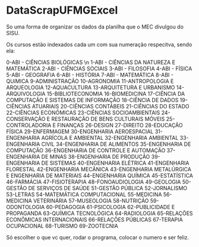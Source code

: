 # DataScrapUFMGExcel
So uma forma de organizar os dados da planilha que o MEC divulgou do SISU.


Os cursos estão indexados cada um com sua numeração respecitva, sendo ela:

0-ABI - CIÊNCIAS BIOLÓGICAS \n
1-ABI - CIÊNCIAS DA NATUREZA E MATEMÁTICA
2-ABI - CIÊNCIAS SOCIAIS
3-ABI - FILOSOFIA
4-ABI - FÍSICA
5-ABI - GEOGRAFIA
6-ABI - HISTÓRIA
7-ABI - MATEMÁTICA
8-ABI - QUíMICA
9-ADMINISTRAÇÃO
10-AGRONOMIA
11-ANTROPOLOGIA E ARQUEOLOGIA
12-AQUACULTURA
13-ARQUITETURA E URBANISMO
14-ARQUIVOLOGIA
15-BIBLIOTECONOMIA
16-BIOMEDICINA
17-CIÊNCIA DA COMPUTAÇÃO E SISTEMAS DE INFORMAÇÃO
18-CIÊNCIA DE DADOS
19-CIÊNCIAS ATUARIAIS
20-CIÊNCIAS CONTÁBEIS
21-CIÊNCIAS DO ESTADO
22-CIÊNCIAS ECONÔMICAS
23-CIÊNCIAS SOCIOAMBIENTAIS
24-CONSERVAÇÃO E RESTAURAÇÃO DE BENS CULTURAIS MÓVEIS
25-CONTROLADORIA E FINANÇAS
26-DESIGN
27-DIREITO
28-EDUCAÇÃO FÍSICA
29-ENFERMAGEM
30-ENGENHARIA AEROESPACIAL
31-ENGENHARIA AGRÍCOLA E AMBIENTAL
32-ENGENHARIA AMBIENTAL
33-ENGENHARIA CIVIL
34-ENGENHARIA DE ALIMENTOS
35-ENGENHARIA DE COMPUTAÇÃO
36-ENGENHARIA DE CONTROLE E AUTOMAÇÃO
37-ENGENHARIA DE MINAS
38-ENGENHARIA DE PRODUÇÃO
39-ENGENHARIA DE SISTEMAS
40-ENGENHARIA ELÉTRICA
41-ENGENHARIA FLORESTAL
42-ENGENHARIA MECÂNICA
43-ENGENHARIA METALÚRGICA E ENGENHARIA DE MATERIAIS
44-ENGENHARIA QUÍMICA
45-ESTATÍSTICA
46-FARMÁCIA
47-FISIOTERAPIA
48-FONOAUDIOLOGIA
49-GEOLOGIA
50-GESTÃO DE SERVIÇOS DE SAÚDE
51-GESTÃO PÚBLICA
52-JORNALISMO
53-LETRAS
54-MATEMÁTICA COMPUTACIONAL
55-MEDICINA
56-MEDICINA VETERINÁRIA
57-MUSEOLOGIA
58-NUTRIÇÃO
59-ODONTOLOGIA
60-PEDAGOGIA
61-PSICOLOGIA
62-PUBLICIDADE E PROPAGANDA
63-QUÍMICA TECNOLÓGICA
64-RADIOLOGIA
65-RELAÇÕES ECONÔMICAS INTERNACIONAIS
66-RELAÇÕES PÚBLICAS
67-TERAPIA OCUPACIONAL
68-TURISMO
69-ZOOTECNIA


Só escolher o que vc quer, rodar o programa, colocar o numero e ser feliz.

